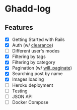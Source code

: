 # Ghadd-log

## Features

* [x] Getting Started with Rails
* [x] Auth (w/ [clearance](https://github.com/thoughtbot/clearance/))
* [ ] Different user's modes
* [x] Filtering by tags
* [x] Filtering by category
* [x] Pagination (w/ [will_paginate](https://github.com/mislav/will_paginate))
* [x] Searching post by name
* [x] Images loading
* [ ] Heroku deployment
* [ ] Testing
* [ ] JSON API
* [ ] Docker Compose
